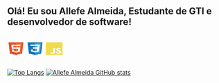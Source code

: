 <h2>Olá! Eu sou Allefe Almeida, Estudante de GTI e desenvolvedor de software!</h2>

<div style="display: inline_block"><br>
  <img aling="center" alt="HTML" height="30" width="40" src="https://raw.githubusercontent.com/devicons/devicon/master/icons/html5/html5-original.svg">
  <img aling="center" alt="CSS" height="30" width="40" src="https://raw.githubusercontent.com/devicons/devicon/master/icons/css3/css3-original.svg">
  <img aling="center" alt="JS" height="30" width="40" src="https://raw.githubusercontent.com/devicons/devicon/master/icons/javascript/javascript-plain.svg">
</div>

##
[![Top Langs](https://github-readme-stats.vercel.app/api/top-langs/?username=Allefe-Almeida&layout=donut&langs_count=7&theme=tokyonight)](https://github.com/anuraghazra/github-readme-stats)
[![Allefe Almeida GitHub stats](https://github-readme-stats.vercel.app/api?username=Allefe-Almeida&show_icons=true&theme=tokyonight)](https://github.com/anuraghazra/github-readme-stats)

